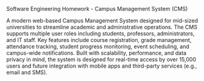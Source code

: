 Software Engineering Homework - Campus Management System (CMS)

A modern web-based Campus Management System designed for mid-sized universities to streamline academic and administrative operations. The CMS supports multiple user roles including students, professors, administrators, and IT staff. Key features include course registration, grade management, attendance tracking, student progress monitoring, event scheduling, and campus-wide notifications. Built with scalability, performance, and data privacy in mind, the system is designed for real-time access by over 15,000 users and future integration with mobile apps and third-party services (e.g., email and SMS).
